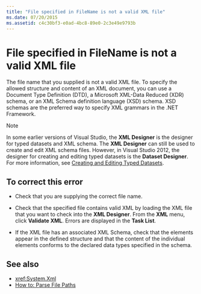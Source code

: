 ```yaml
---
title: "File specified in FileName is not a valid XML file"
ms.date: 07/20/2015
ms.assetid: c4c30bf3-e0ad-4bc8-89e0-2c3e49e9793b
---
```

# File specified in FileName is not a valid XML file

The file name that you supplied is not a valid XML file. To specify the allowed structure and content of an XML document, you can use a Document Type Definition (DTD), a Microsoft XML-Data Reduced (XDR) schema, or an XML Schema definition language (XSD) schema. XSD schemas are the preferred way to specify XML grammars in the .NET Framework.

> [!NOTE]
> In some earlier versions of Visual Studio, the **XML Designer** is the designer for typed datasets and XML schema. The **XML Designer** can still be used to create and edit XML schema files. However, in Visual Studio 2012, the designer for creating and editing typed datasets is the **Dataset Designer**. For more information, see [Creating and Editing Typed Datasets](https://docs.microsoft.com/previous-versions/visualstudio/visual-studio-2013/314t4see(v=vs.120)).

## To correct this error

- Check that you are supplying the correct file name.

- Check that the specified file contains valid XML by loading the XML file that you want to check into the **XML Designer**. From the **XML** menu, click **Validate XML**. Errors are displayed in the **Task List**.

- If the XML file has an associated XML Schema, check that the elements appear in the defined structure and that the content of the individual elements conforms to the declared data types specified in the schema.

## See also

- <xref:System.Xml>
- [How to: Parse File Paths](../../visual-basic/developing-apps/programming/drives-directories-files/how-to-parse-file-paths.md)